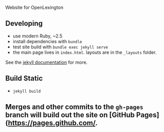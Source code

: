 Website for OpenLexington

## Developing

- use modern Ruby, ~2.5
- install dependencies with `bundle`
- test site build with `bundle exec jekyll serve`
- the main page lives in `index.html`. layouts are in the `_layouts` folder. 

See the [jekyll documentation](https://jekyllrb.com/docs/usage/) for more.

## Build Static

- `jekyll build`

## Merges and other commits to the `gh-pages` branch will build out the site on [GitHub Pages](https://pages.github.com/.
